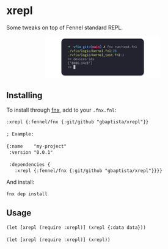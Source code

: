 # xrepl

Some tweaks on top of Fennel standard REPL.

<div align="center">
  <img alt="xrepl example" src="https://raw.githubusercontent.com/gbaptista/assets/main/xrepl/xrepl-b.png" width="60%">
</div>

## Installing

To install through [fnx](https://github.com/gbaptista/fnx), add to your `.fnx.fnl`:

```fnl
:xrepl {:fennel/fnx {:git/github "gbaptista/xrepl"}}

; Example:

{:name    "my-project"
 :version "0.0.1"

 :dependencies {
   :xrepl {:fennel/fnx {:git/github "gbaptista/xrepl"}}}}
```

And install:
```
fnx dep install
```

## Usage

```fnl
(let [xrepl (require :xrepl)] (xrepl {:data data}))

(let [xrepl (require :xrepl)] (xrepl))
```
